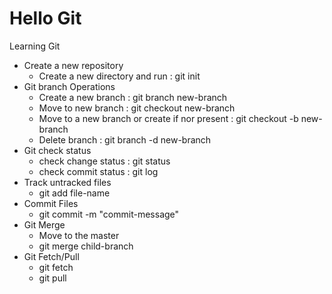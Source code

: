 # Hello Git

Learning Git
* Create a new repository
    * Create a new directory and run : git init
* Git branch Operations
    * Create a new branch : git branch new-branch
    * Move to new branch : git checkout new-branch
    * Move to a new branch or create if nor present : git checkout -b new-branch
    * Delete branch : git branch -d new-branch
* Git check status
    * check change status : git status
    * check commit status : git log
* Track untracked files
    * git add file-name
* Commit Files
    * git commit -m "commit-message"
* Git Merge
    * Move to the master
    * git merge child-branch
* Git Fetch/Pull
    * git fetch
    * git pull
